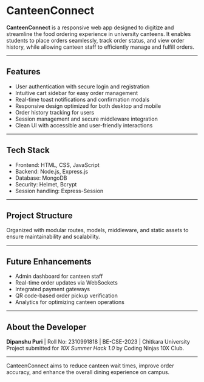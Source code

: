 # CanteenConnect

**CanteenConnect** is a responsive web app designed to digitize and streamline the food ordering experience in university canteens. It enables students to place orders seamlessly, track order status, and view order history, while allowing canteen staff to efficiently manage and fulfill orders.

---

## Features
- User authentication with secure login and registration  
- Intuitive cart sidebar for easy order management  
- Real-time toast notifications and confirmation modals  
- Responsive design optimized for both desktop and mobile  
- Order history tracking for users  
- Session management and secure middleware integration  
- Clean UI with accessible and user-friendly interactions  

---

## Tech Stack
- Frontend: HTML, CSS, JavaScript  
- Backend: Node.js, Express.js  
- Database: MongoDB  
- Security: Helmet, Bcrypt  
- Session handling: Express-Session  

---

## Project Structure
Organized with modular routes, models, middleware, and static assets to ensure maintainability and scalability.

---

## Future Enhancements
- Admin dashboard for canteen staff  
- Real-time order updates via WebSockets  
- Integrated payment gateways  
- QR code-based order pickup verification  
- Analytics for optimizing canteen operations  

---

## About the Developer
**Dipanshu Puri** | Roll No: 2310991818 | BE-CSE-2023 | Chitkara University  
Project submitted for *10X Summer Hack 1.0* by Coding Ninjas 10X Club.

---

CanteenConnect aims to reduce canteen wait times, improve order accuracy, and enhance the overall dining experience on campus.

